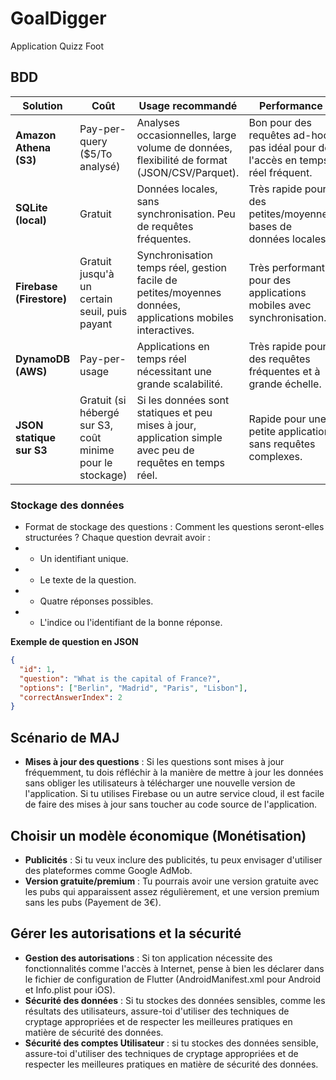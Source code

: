 # GoalDigger
Application Quizz Foot

## BDD

| **Solution**               | **Coût**                                                  | **Usage recommandé**                                                                                       | **Performance**                                                                 |
|----------------------------|-----------------------------------------------------------|------------------------------------------------------------------------------------------------------------|---------------------------------------------------------------------------------|
| **Amazon Athena (S3)**     | Pay-per-query ($5/To analysé)                             | Analyses occasionnelles, large volume de données, flexibilité de format (JSON/CSV/Parquet).                | Bon pour des requêtes ad-hoc, pas idéal pour de l'accès en temps réel fréquent. |
| **SQLite (local)**         | Gratuit                                                   | Données locales, sans synchronisation. Peu de requêtes fréquentes.                                         | Très rapide pour des petites/moyennes bases de données locales.                 |
| **Firebase (Firestore)**   | Gratuit jusqu'à un certain seuil, puis payant             | Synchronisation temps réel, gestion facile de petites/moyennes données, applications mobiles interactives. | Très performant pour des applications mobiles avec synchronisation.             |
| **DynamoDB (AWS)**         | Pay-per-usage                                             | Applications en temps réel nécessitant une grande scalabilité.                                             | Très rapide pour des requêtes fréquentes et à grande échelle.                   |
| **JSON statique sur S3**   | Gratuit (si hébergé sur S3, coût minime pour le stockage) | Si les données sont statiques et peu mises à jour, application simple avec peu de requêtes en temps réel.  | Rapide pour une petite application sans requêtes complexes.                     |

### Stockage des données

- Format de stockage des questions : Comment les questions seront-elles structurées ? Chaque question devrait avoir :
- - Un identifiant unique.
- - Le texte de la question.
- - Quatre réponses possibles.
- - L'indice ou l'identifiant de la bonne réponse.

**Exemple de question en JSON**
```json
{
  "id": 1,
  "question": "What is the capital of France?",
  "options": ["Berlin", "Madrid", "Paris", "Lisbon"],
  "correctAnswerIndex": 2
}
```

## Scénario de MAJ

- **Mises à jour des questions** : Si les questions sont mises à jour fréquemment, tu dois réfléchir à la manière de mettre à jour les données sans obliger les utilisateurs à télécharger une nouvelle version de l'application. Si tu utilises Firebase ou un autre service cloud, il est facile de faire des mises à jour sans toucher au code source de l'application.

## Choisir un modèle économique (Monétisation)

- **Publicités** : Si tu veux inclure des publicités, tu peux envisager d'utiliser des plateformes comme Google AdMob.
- **Version gratuite/premium** : Tu pourrais avoir une version gratuite avec les pubs qui apparaissent assez régulièrement, et une version premium sans les pubs (Payement de 3€).

## Gérer les autorisations et la sécurité
- **Gestion des autorisations** : Si ton application nécessite des fonctionnalités comme l'accès à Internet, pense à bien les déclarer dans le fichier de configuration de Flutter (AndroidManifest.xml pour Android et Info.plist pour iOS).
- **Sécurité des données** : Si tu stockes des données sensibles, comme les résultats des utilisateurs, assure-toi d'utiliser des techniques de cryptage appropriées et de respecter les meilleures pratiques en matière de sécurité des données.
- **Sécurité des comptes Utilisateur** : si tu stockes des données sensible, assure-toi d'utiliser des techniques de cryptage appropriées et de respecter les meilleures pratiques en matière de sécurité des données.
